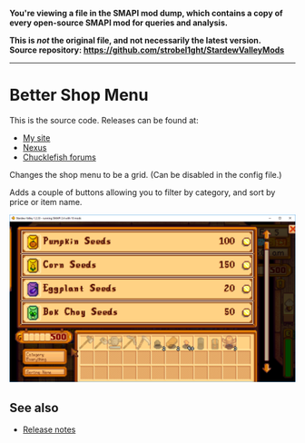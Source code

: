**You're viewing a file in the SMAPI mod dump, which contains a copy of every open-source SMAPI mod
for queries and analysis.**

**This is _not_ the original file, and not necessarily the latest version.**  
**Source repository: https://github.com/strobel1ght/StardewValleyMods**

----

# Better Shop Menu
This is the source code. Releases can be found at:
* [My site](http://spacechase0.com/mods/stardew-valley/better-shop-menu/)
* [Nexus](http://www.nexusmods.com/stardewvalley/mods/2012/?)
* [Chucklefish forums](https://community.playstarbound.com/resources/better-shop-menu.5245/)

Changes the shop menu to be a grid. (Can be disabled in the config file.)

Adds a couple of buttons allowing you to filter by category, and sort by price or item name.

![](screenshot.png)

## See also
* [Release notes](release-notes.md)
